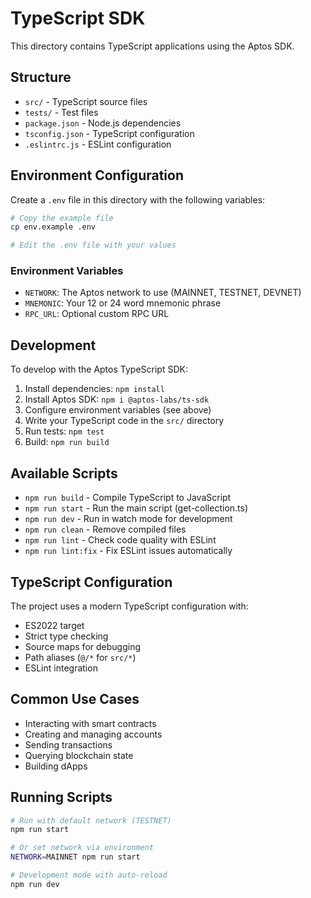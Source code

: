 # TypeScript SDK

This directory contains TypeScript applications using the Aptos SDK.

## Structure

- `src/` - TypeScript source files
- `tests/` - Test files
- `package.json` - Node.js dependencies
- `tsconfig.json` - TypeScript configuration
- `.eslintrc.js` - ESLint configuration

## Environment Configuration

Create a `.env` file in this directory with the following variables:

```bash
# Copy the example file
cp env.example .env

# Edit the .env file with your values
```

### Environment Variables

- `NETWORK`: The Aptos network to use (MAINNET, TESTNET, DEVNET)
- `MNEMONIC`: Your 12 or 24 word mnemonic phrase
- `RPC_URL`: Optional custom RPC URL

## Development

To develop with the Aptos TypeScript SDK:

1. Install dependencies: `npm install`
2. Install Aptos SDK: `npm i @aptos-labs/ts-sdk`
3. Configure environment variables (see above)
4. Write your TypeScript code in the `src/` directory
5. Run tests: `npm test`
6. Build: `npm run build`

## Available Scripts

- `npm run build` - Compile TypeScript to JavaScript
- `npm run start` - Run the main script (get-collection.ts)
- `npm run dev` - Run in watch mode for development
- `npm run clean` - Remove compiled files
- `npm run lint` - Check code quality with ESLint
- `npm run lint:fix` - Fix ESLint issues automatically

## TypeScript Configuration

The project uses a modern TypeScript configuration with:

- ES2022 target
- Strict type checking
- Source maps for debugging
- Path aliases (`@/*` for `src/*`)
- ESLint integration

## Common Use Cases

- Interacting with smart contracts
- Creating and managing accounts
- Sending transactions
- Querying blockchain state
- Building dApps

## Running Scripts

```bash
# Run with default network (TESTNET)
npm run start

# Or set network via environment
NETWORK=MAINNET npm run start

# Development mode with auto-reload
npm run dev
```
